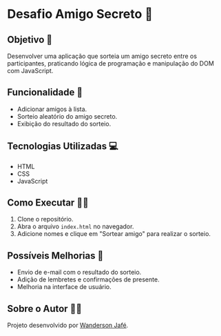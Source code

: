 # Desafio Amigo Secreto 🎁

## Objetivo 🎯
Desenvolver uma aplicação que sorteia um amigo secreto entre os participantes, praticando lógica de programação e manipulação do DOM com JavaScript.

## Funcionalidade 🔧
- Adicionar amigos à lista.
- Sorteio aleatório do amigo secreto.
- Exibição do resultado do sorteio.

## Tecnologias Utilizadas 💻
- HTML
- CSS
- JavaScript

## Como Executar 🏃‍♂️
1. Clone o repositório.
2. Abra o arquivo `index.html` no navegador.
3. Adicione nomes e clique em "Sortear amigo" para realizar o sorteio.

## Possíveis Melhorias 🚀
- Envio de e-mail com o resultado do sorteio.
- Adição de lembretes e confirmações de presente.
- Melhoria na interface de usuário.

## Sobre o Autor 👨‍💻
Projeto desenvolvido por [Wanderson Jafé](https://github.com/wandersonjafe).
